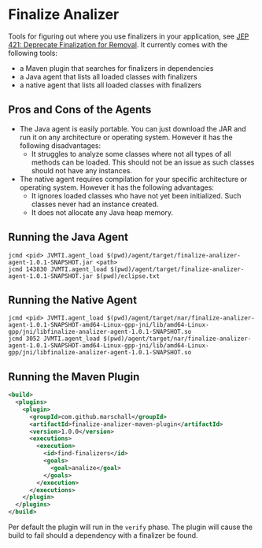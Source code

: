 Finalize Analizer
=================

Tools for figuring out where you use finalizers in your application, see [JEP 421: Deprecate Finalization for Removal](https://openjdk.java.net/jeps/421). It currently comes with the following tools:

* a Maven plugin that searches for finalizers in dependencies
* a Java agent that lists all loaded classes with finalizers
* a native agent that lists all loaded classes with finalizers

Pros and Cons of the Agents
---------------------------

* The Java agent is easily portable. You can just download the JAR and run it on any architecture or operating system. However it has the following disadvantages:
  * It struggles to analyze some classes where not all types of all methods can be loaded. This should not be an issue as such classes should not have any instances.
* The native agent requires compilation for your specific architecture or operating system. However it has the following advantages:
  * It ignores loaded classes who have not yet been initialized. Such classes never had an instance created.
  * It does not allocate any Java heap memory.


Running the Java Agent
----------------------

    jcmd <pid> JVMTI.agent_load $(pwd)/agent/target/finalize-analizer-agent-1.0.1-SNAPSHOT.jar <path>
    jcmd 143830 JVMTI.agent_load $(pwd)/agent/target/finalize-analizer-agent-1.0.1-SNAPSHOT.jar $(pwd)/eclipse.txt


Running the Native Agent
------------------------

    jcmd <pid> JVMTI.agent_load $(pwd)/agent/target/nar/finalize-analizer-agent-1.0.1-SNAPSHOT-amd64-Linux-gpp-jni/lib/amd64-Linux-gpp/jni/libfinalize-analizer-agent-1.0.1-SNAPSHOT.so
    jcmd 3052 JVMTI.agent_load $(pwd)/agent/target/nar/finalize-analizer-agent-1.0.1-SNAPSHOT-amd64-Linux-gpp-jni/lib/amd64-Linux-gpp/jni/libfinalize-analizer-agent-1.0.1-SNAPSHOT.so


Running the Maven Plugin
------------------------

```xml
<build>
  <plugins>
    <plugin>
      <groupId>com.github.marschall</groupId>
      <artifactId>finalize-analizer-maven-plugin</artifactId>
      <version>1.0.0</version>
      <executions>
        <execution>
          <id>find-finalizers</id>
          <goals>
            <goal>analize</goal>
          </goals>
        </execution>
      </executions>
    </plugin>
  </plugins>
</build>
```

Per default the plugin will run in the `verify` phase. The plugin will cause the build to fail should a dependency with a finalizer be found.


